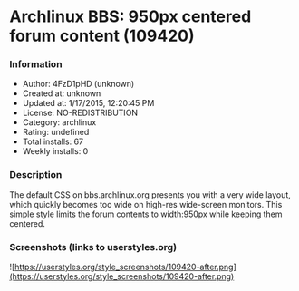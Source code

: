 # Archlinux BBS: 950px centered forum content (109420)

### Information
- Author: 4FzD1pHD (unknown)
- Created at: unknown
- Updated at: 1/17/2015, 12:20:45 PM
- License: NO-REDISTRIBUTION
- Category: archlinux
- Rating: undefined
- Total installs: 67
- Weekly installs: 0


### Description
The default CSS on bbs.archlinux.org presents you with a very wide layout, which quickly becomes too wide on high-res wide-screen monitors. This simple style limits the forum contents to width:950px while keeping them centered.


### Screenshots (links to userstyles.org)
![https://userstyles.org/style_screenshots/109420-after.png](https://userstyles.org/style_screenshots/109420-after.png)


